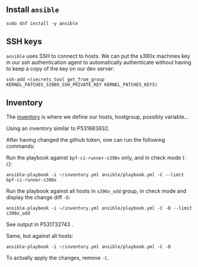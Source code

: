 ## Install `ansible`

```
sudo dnf install -y ansible
```

## SSH keys
`ansible` uses SSH to connect to hosts. We can put the s390x machines key in our ssh authentication agent to automatically authenticate without having to keep a copy of the key on our dev server:

```
ssh-add <(secrets_tool get_from_group KERNEL_PATCHES_S390X_SSH_PRIVATE_KEY KERNEL_PATCHES_KEYS)
```

## Inventory

The [inventory](https://docs.ansible.com/ansible/latest/user_guide/intro_inventory.html) is where we define our hosts, hostgroup, possibly variable...

Using an inventory similar to P531683832.

After having changed the github token, one can run the following commands:

Run the playbook against `bpf-ci-runner-s390x` only, and in check mode (`-C`):
```
ansible-playbook -i ~/inventory.yml ansible/playbook.yml -C --limit bpf-ci-runner-s390x
```

Run the playbook against all hosts in `s390x_odd` group, in check mode and display the change diff `-D`:

```
ansible-playbook -i ~/inventory.yml ansible/playbook.yml -C -D --limit s390x_odd
```
See output in P531732743 .

Same, but against all hosts:
```
ansible-playbook -i ~/inventory.yml ansible/playbook.yml -C -D
```

To actually apply the changes, remove `-C`.
